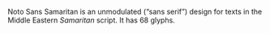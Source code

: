 Noto Sans Samaritan is an unmodulated (“sans serif”) design for texts in the Middle Eastern _Samaritan_ script. It has 68 glyphs.